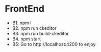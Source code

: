 # FrontEnd
- B1. npm i
- B2. npm run ckeditor
- B3. npm run build-ckeditor
- B4. npm start
- B5: Go to http://localhost:4200 to enjoy
